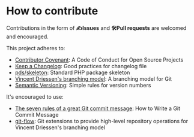 How to contribute
=================

Contributions in the form of **✍Issues** and **🛠Pull requests** are welcomed and encouraged.

This project adheres to:

* [Contributor Covenant]: A Code of Conduct for Open Source Projects
* [Keep a Changelog]: Good practices for changelog file
* [pds/skeleton]: Standard PHP package skeleton
* [Vincent Driessen's branching model]: A branching model for Git
* [Semantic Versioning]: Simple rules for version numbers

It's encouraged to use:

* [The seven rules of a great Git commit message]: How to Write a Git Commit Message
* [git-flow]: Git extensions to provide high-level repository operations for Vincent Driessen's branching model


[Contributor Covenant]: https://www.contributor-covenant.org/
[git-flow]: https://danielkummer.github.io/git-flow-cheatsheet/
[Keep a Changelog]: http://keepachangelog.com/en/1.0.0/
[pds/skeleton]: https://github.com/php-pds/skeleton
[Semantic Versioning]: http://semver.org/
[The seven rules of a great Git commit message]: https://chris.beams.io/posts/git-commit/#seven-rules
[Vincent Driessen's branching model]: http://nvie.com/posts/a-successful-git-branching-model/
